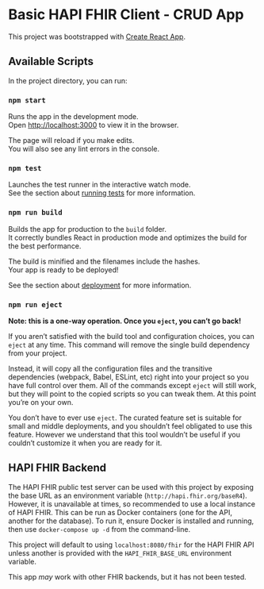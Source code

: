 # Basic HAPI FHIR Client - CRUD App

This project was bootstrapped with [Create React App](https://github.com/facebook/create-react-app).

## Available Scripts

In the project directory, you can run:

### `npm start`

Runs the app in the development mode.\
Open [http://localhost:3000](http://localhost:3000) to view it in the browser.

The page will reload if you make edits.\
You will also see any lint errors in the console.

### `npm test`

Launches the test runner in the interactive watch mode.\
See the section about [running tests](https://facebook.github.io/create-react-app/docs/running-tests) for more information.

### `npm run build`

Builds the app for production to the `build` folder.\
It correctly bundles React in production mode and optimizes the build for the best performance.

The build is minified and the filenames include the hashes.\
Your app is ready to be deployed!

See the section about [deployment](https://facebook.github.io/create-react-app/docs/deployment) for more information.

### `npm run eject`

**Note: this is a one-way operation. Once you `eject`, you can’t go back!**

If you aren’t satisfied with the build tool and configuration choices, you can `eject` at any time. This command will remove the single build dependency from your project.

Instead, it will copy all the configuration files and the transitive dependencies (webpack, Babel, ESLint, etc) right into your project so you have full control over them. All of the commands except `eject` will still work, but they will point to the copied scripts so you can tweak them. At this point you’re on your own.

You don’t have to ever use `eject`. The curated feature set is suitable for small and middle deployments, and you shouldn’t feel obligated to use this feature. However we understand that this tool wouldn’t be useful if you couldn’t customize it when you are ready for it.

## HAPI FHIR Backend

The HAPI FHIR public test server can be used with this project by exposing the base URL as an environment variable (`http://hapi.fhir.org/baseR4`). However, it is unavailable at times, so recommended to use a local instance of HAPI FHIR. This can be run as Docker containers (one for the API, another for the database).
To run it, ensure Docker is installed and running, then use `docker-compose up -d` from the command-line. 

This project will default to using `localhost:8080/fhir` for the HAPI FHIR API unless another is provided with the `HAPI_FHIR_BASE_URL` environment variable.

This app *may* work with other FHIR backends, but it has not been tested.
